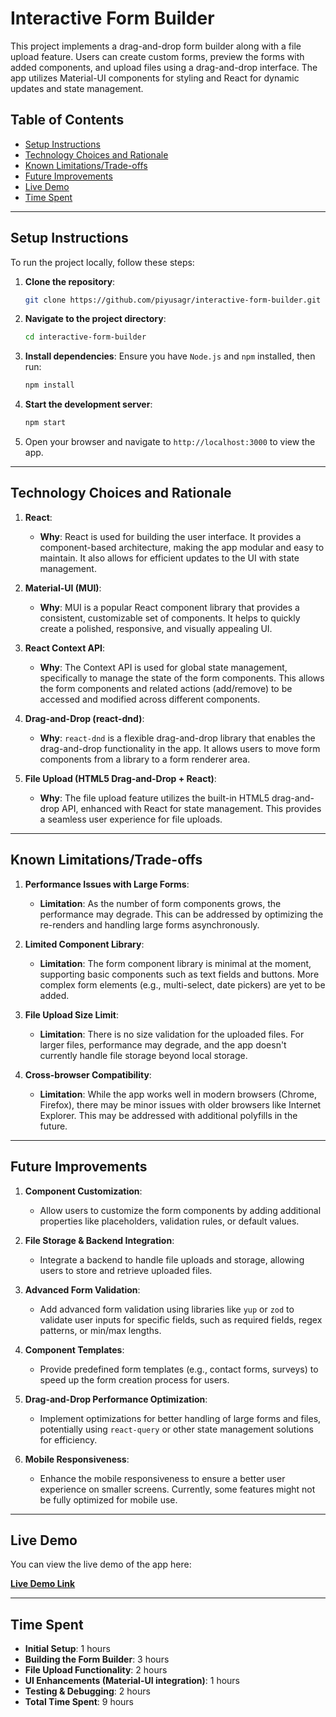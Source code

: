 

# Interactive Form Builder

This project implements a drag-and-drop form builder along with a file upload feature. Users can create custom forms, preview the forms with added components, and upload files using a drag-and-drop interface. The app utilizes Material-UI components for styling and React for dynamic updates and state management.

## Table of Contents

- [Setup Instructions](#setup-instructions)
- [Technology Choices and Rationale](#technology-choices-and-rationale)
- [Known Limitations/Trade-offs](#known-limitationstrade-offs)
- [Future Improvements](#future-improvements)
- [Live Demo](#live-demo)
- [Time Spent](#time-spent)

---

## Setup Instructions

To run the project locally, follow these steps:

1. **Clone the repository**:
   ```bash
   git clone https://github.com/piyusagr/interactive-form-builder.git
   ```

2. **Navigate to the project directory**:
   ```bash
   cd interactive-form-builder
   ```

3. **Install dependencies**:
   Ensure you have `Node.js` and `npm` installed, then run:
   ```bash
   npm install
   ```

4. **Start the development server**:
   ```bash
   npm start
   ```

5. Open your browser and navigate to `http://localhost:3000` to view the app.

---

## Technology Choices and Rationale

1. **React**:
   - **Why**: React is used for building the user interface. It provides a component-based architecture, making the app modular and easy to maintain. It also allows for efficient updates to the UI with state management.
   
2. **Material-UI (MUI)**:
   - **Why**: MUI is a popular React component library that provides a consistent, customizable set of components. It helps to quickly create a polished, responsive, and visually appealing UI.
   
3. **React Context API**:
   - **Why**: The Context API is used for global state management, specifically to manage the state of the form components. This allows the form components and related actions (add/remove) to be accessed and modified across different components.
   
4. **Drag-and-Drop (react-dnd)**:
   - **Why**: `react-dnd` is a flexible drag-and-drop library that enables the drag-and-drop functionality in the app. It allows users to move form components from a library to a form renderer area.

5. **File Upload (HTML5 Drag-and-Drop + React)**:
   - **Why**: The file upload feature utilizes the built-in HTML5 drag-and-drop API, enhanced with React for state management. This provides a seamless user experience for file uploads.

---

## Known Limitations/Trade-offs

1. **Performance Issues with Large Forms**:
   - **Limitation**: As the number of form components grows, the performance may degrade. This can be addressed by optimizing the re-renders and handling large forms asynchronously.
   
2. **Limited Component Library**:
   - **Limitation**: The form component library is minimal at the moment, supporting basic components such as text fields and buttons. More complex form elements (e.g., multi-select, date pickers) are yet to be added.
   
3. **File Upload Size Limit**:
   - **Limitation**: There is no size validation for the uploaded files. For larger files, performance may degrade, and the app doesn't currently handle file storage beyond local storage.
   
4. **Cross-browser Compatibility**:
   - **Limitation**: While the app works well in modern browsers (Chrome, Firefox), there may be minor issues with older browsers like Internet Explorer. This may be addressed with additional polyfills in the future.

---

## Future Improvements

1. **Component Customization**:
   - Allow users to customize the form components by adding additional properties like placeholders, validation rules, or default values.

2. **File Storage & Backend Integration**:
   - Integrate a backend to handle file uploads and storage, allowing users to store and retrieve uploaded files.

3. **Advanced Form Validation**:
   - Add advanced form validation using libraries like `yup` or `zod` to validate user inputs for specific fields, such as required fields, regex patterns, or min/max lengths.

4. **Component Templates**:
   - Provide predefined form templates (e.g., contact forms, surveys) to speed up the form creation process for users.

5. **Drag-and-Drop Performance Optimization**:
   - Implement optimizations for better handling of large forms and files, potentially using `react-query` or other state management solutions for efficiency.

6. **Mobile Responsiveness**:
   - Enhance the mobile responsiveness to ensure a better user experience on smaller screens. Currently, some features might not be fully optimized for mobile use.

---

## Live Demo

You can view the live demo of the app here:

[**Live Demo Link**](https://interactive-form-builder.vercel.app)


---

## Time Spent

- **Initial Setup**: 1 hours
- **Building the Form Builder**: 3 hours
- **File Upload Functionality**: 2 hours
- **UI Enhancements (Material-UI integration)**: 1 hours
- **Testing & Debugging**: 2 hours
- **Total Time Spent**: 9 hours
